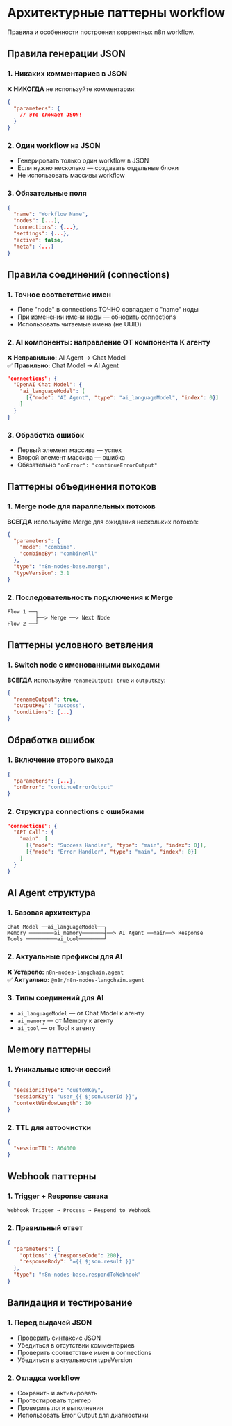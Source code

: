 # Архитектурные паттерны workflow

Правила и особенности построения корректных n8n workflow.

## Правила генерации JSON

### 1. Никаких комментариев в JSON
❌ **НИКОГДА** не используйте комментарии:
```json
{
  "parameters": {
    // Это сломает JSON!
  }
}
```


### 2. Один workflow на JSON
- Генерировать только один workflow в JSON
- Если нужно несколько — создавать отдельные блоки
- Не использовать массивы workflow

### 3. Обязательные поля
```json
{
  "name": "Workflow Name",
  "nodes": [...],
  "connections": {...},
  "settings": {...},
  "active": false,
  "meta": {...}
}
```


## Правила соединений (connections)

### 1. Точное соответствие имен
- Поле "node" в connections ТОЧНО совпадает с "name" ноды
- При изменении имени ноды — обновить connections
- Использовать читаемые имена (не UUID)

### 2. AI компоненты: направление ОТ компонента К агенту
❌ **Неправильно:** AI Agent → Chat Model  
✅ **Правильно:** Chat Model → AI Agent

```json
"connections": {
  "OpenAI Chat Model": {
    "ai_languageModel": [
      [{"node": "AI Agent", "type": "ai_languageModel", "index": 0}]
    ]
  }
}
```


### 3. Обработка ошибок
- Первый элемент массива — успех
- Второй элемент массива — ошибка
- Обязательно `"onError": "continueErrorOutput"`

## Паттерны объединения потоков

### 1. Merge node для параллельных потоков
**ВСЕГДА** используйте Merge для ожидания нескольких потоков:

```json
{
  "parameters": {
    "mode": "combine",
    "combineBy": "combineAll"
  },
  "type": "n8n-nodes-base.merge",
  "typeVersion": 3.1
}
```


### 2. Последовательность подключения к Merge
```
Flow 1 ──┐
         ├──> Merge ──> Next Node
Flow 2 ──┘
```


## Паттерны условного ветвления

### 1. Switch node с именованными выходами
**ВСЕГДА** используйте `renameOutput: true` и `outputKey`:

```json
{
  "renameOutput": true,
  "outputKey": "success",
  "conditions": {...}
}
```

## Обработка ошибок

### 1. Включение второго выхода
```json
{
  "parameters": {...},
  "onError": "continueErrorOutput"
}
```

### 2. Структура connections с ошибками
```json
"connections": {
  "API Call": {
    "main": [
      [{"node": "Success Handler", "type": "main", "index": 0}],
      [{"node": "Error Handler", "type": "main", "index": 0}]
    ]
  }
}
```


## AI Agent структура

### 1. Базовая архитектура
```
Chat Model ──ai_languageModel──┐
Memory ────────ai_memory───────┤──> AI Agent ──main──> Response  
Tools ──────────ai_tool────────┘
```


### 2. Актуальные префиксы для AI
❌ **Устарело:** `n8n-nodes-langchain.agent`  
✅ **Актуально:** `@n8n/n8n-nodes-langchain.agent`

### 3. Типы соединений для AI
- `ai_languageModel` — от Chat Model к агенту
- `ai_memory` — от Memory к агенту  
- `ai_tool` — от Tool к агенту

## Memory паттерны

### 1. Уникальные ключи сессий
```json
{
  "sessionIdType": "customKey",
  "sessionKey": "user_{{ $json.userId }}",
  "contextWindowLength": 10
}
```


### 2. TTL для автоочистки
```json
{
  "sessionTTL": 864000
}
```


## Webhook паттерны

### 1. Trigger + Response связка
```
Webhook Trigger → Process → Respond to Webhook
```


### 2. Правильный ответ
```json
{
  "parameters": {
    "options": {"responseCode": 200},
    "responseBody": "={{ $json.result }}"
  },
  "type": "n8n-nodes-base.respondToWebhook"
}
```


## Валидация и тестирование

### 1. Перед выдачей JSON
- Проверить синтаксис JSON
- Убедиться в отсутствии комментариев
- Проверить соответствие имен в connections
- Убедиться в актуальности typeVersion

### 2. Отладка workflow
- Сохранить и активировать
- Протестировать триггер  
- Проверить логи выполнения
- Использовать Error Output для диагностики
